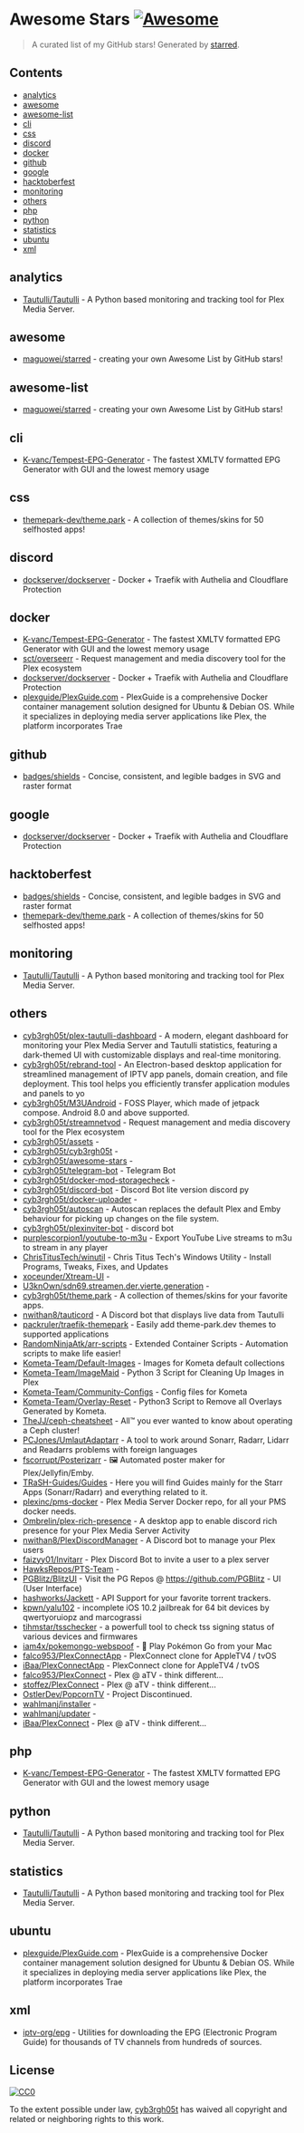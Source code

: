 <!--lint disable awesome-contributing awesome-license awesome-list-item match-punctuation no-repeat-punctuation no-undefined-references awesome-spell-check-->
# Awesome Stars [![Awesome](https://awesome.re/badge.svg)](https://github.com/sindresorhus/awesome)

> A curated list of my GitHub stars! Generated by [starred](https://github.com/maguowei/starred).

## Contents

- [analytics](#analytics)
- [awesome](#awesome)
- [awesome-list](#awesome-list)
- [cli](#cli)
- [css](#css)
- [discord](#discord)
- [docker](#docker)
- [github](#github)
- [google](#google)
- [hacktoberfest](#hacktoberfest)
- [monitoring](#monitoring)
- [others](#others)
- [php](#php)
- [python](#python)
- [statistics](#statistics)
- [ubuntu](#ubuntu)
- [xml](#xml)

## analytics 

- [Tautulli/Tautulli](https://github.com/Tautulli/Tautulli) - A Python based monitoring and tracking tool for Plex Media Server.

## awesome 

- [maguowei/starred](https://github.com/maguowei/starred) - creating your own Awesome List by GitHub stars!

## awesome-list 

- [maguowei/starred](https://github.com/maguowei/starred) - creating your own Awesome List by GitHub stars!

## cli 

- [K-vanc/Tempest-EPG-Generator](https://github.com/K-vanc/Tempest-EPG-Generator) - The fastest XMLTV formatted EPG Generator with GUI and the lowest memory usage

## css 

- [themepark-dev/theme.park](https://github.com/themepark-dev/theme.park) - A collection of themes/skins for 50 selfhosted apps!

## discord 

- [dockserver/dockserver](https://github.com/dockserver/dockserver) - Docker + Traefik with Authelia and Cloudflare Protection

## docker 

- [K-vanc/Tempest-EPG-Generator](https://github.com/K-vanc/Tempest-EPG-Generator) - The fastest XMLTV formatted EPG Generator with GUI and the lowest memory usage
- [sct/overseerr](https://github.com/sct/overseerr) - Request management and media discovery tool for the Plex ecosystem
- [dockserver/dockserver](https://github.com/dockserver/dockserver) - Docker + Traefik with Authelia and Cloudflare Protection
- [plexguide/PlexGuide.com](https://github.com/plexguide/PlexGuide.com) - PlexGuide is a comprehensive Docker container management solution designed for Ubuntu & Debian OS. While it specializes in deploying media server applications like Plex, the platform incorporates Trae

## github 

- [badges/shields](https://github.com/badges/shields) - Concise, consistent, and legible badges in SVG and raster format

## google 

- [dockserver/dockserver](https://github.com/dockserver/dockserver) - Docker + Traefik with Authelia and Cloudflare Protection

## hacktoberfest 

- [badges/shields](https://github.com/badges/shields) - Concise, consistent, and legible badges in SVG and raster format
- [themepark-dev/theme.park](https://github.com/themepark-dev/theme.park) - A collection of themes/skins for 50 selfhosted apps!

## monitoring 

- [Tautulli/Tautulli](https://github.com/Tautulli/Tautulli) - A Python based monitoring and tracking tool for Plex Media Server.

## others 

- [cyb3rgh05t/plex-tautulli-dashboard](https://github.com/cyb3rgh05t/plex-tautulli-dashboard) - A modern, elegant dashboard for monitoring your Plex Media Server and Tautulli statistics, featuring a dark-themed UI with customizable displays and real-time monitoring.
- [cyb3rgh05t/rebrand-tool](https://github.com/cyb3rgh05t/rebrand-tool) - An Electron-based desktop application for streamlined management of IPTV app panels, domain creation, and file deployment. This tool helps you efficiently transfer application modules and panels to yo
- [cyb3rgh05t/M3UAndroid](https://github.com/cyb3rgh05t/M3UAndroid) - FOSS Player, which made of jetpack compose.  Android 8.0 and above supported.
- [cyb3rgh05t/streamnetvod](https://github.com/cyb3rgh05t/streamnetvod) - Request management and media discovery tool for the Plex ecosystem
- [cyb3rgh05t/assets](https://github.com/cyb3rgh05t/assets) - 
- [cyb3rgh05t/cyb3rgh05t](https://github.com/cyb3rgh05t/cyb3rgh05t) - 
- [cyb3rgh05t/awesome-stars](https://github.com/cyb3rgh05t/awesome-stars) - 
- [cyb3rgh05t/telegram-bot](https://github.com/cyb3rgh05t/telegram-bot) - Telegram Bot
- [cyb3rgh05t/docker-mod-storagecheck](https://github.com/cyb3rgh05t/docker-mod-storagecheck) - 
- [cyb3rgh05t/discord-bot](https://github.com/cyb3rgh05t/discord-bot) - Discord Bot lite version discord py
- [cyb3rgh05t/docker-uploader](https://github.com/cyb3rgh05t/docker-uploader) - 
- [cyb3rgh05t/autoscan](https://github.com/cyb3rgh05t/autoscan) - Autoscan replaces the default Plex and Emby behaviour for picking up changes on the file system.
- [cyb3rgh05t/plexinviter-bot](https://github.com/cyb3rgh05t/plexinviter-bot) - discord bot
- [purplescorpion1/youtube-to-m3u](https://github.com/purplescorpion1/youtube-to-m3u) - Export YouTube Live streams to m3u to stream in any player
- [ChrisTitusTech/winutil](https://github.com/ChrisTitusTech/winutil) - Chris Titus Tech's Windows Utility - Install Programs, Tweaks, Fixes, and Updates
- [xoceunder/Xtream-UI](https://github.com/xoceunder/Xtream-UI) - 
- [U3knOwn/sdn69.streamen.der.vierte.generation](https://github.com/U3knOwn/sdn69.streamen.der.vierte.generation) - 
- [cyb3rgh05t/theme.park](https://github.com/cyb3rgh05t/theme.park) - A collection of themes/skins for your favorite apps.
- [nwithan8/tauticord](https://github.com/nwithan8/tauticord) - A Discord bot that displays live data from Tautulli
- [packruler/traefik-themepark](https://github.com/packruler/traefik-themepark) - Easily add theme-park.dev themes to supported applications
- [RandomNinjaAtk/arr-scripts](https://github.com/RandomNinjaAtk/arr-scripts) - Extended Container Scripts - Automation scripts to make life easier!
- [Kometa-Team/Default-Images](https://github.com/Kometa-Team/Default-Images) - Images for Kometa default collections
- [Kometa-Team/ImageMaid](https://github.com/Kometa-Team/ImageMaid) - Python 3 Script for Cleaning Up Images in Plex
- [Kometa-Team/Community-Configs](https://github.com/Kometa-Team/Community-Configs) - Config files for Kometa
- [Kometa-Team/Overlay-Reset](https://github.com/Kometa-Team/Overlay-Reset) - Python3 Script to Remove all Overlays Generated by Kometa.
- [TheJJ/ceph-cheatsheet](https://github.com/TheJJ/ceph-cheatsheet) - All™ you ever wanted to know about operating a Ceph cluster!
- [PCJones/UmlautAdaptarr](https://github.com/PCJones/UmlautAdaptarr) - A tool to work around Sonarr, Radarr, Lidarr and Readarrs problems with foreign languages
- [fscorrupt/Posterizarr](https://github.com/fscorrupt/Posterizarr) - 🖼️ Automated poster maker for Plex/Jellyfin/Emby.
- [TRaSH-Guides/Guides](https://github.com/TRaSH-Guides/Guides) - Here you will find Guides mainly for the Starr Apps (Sonarr/Radarr) and everything related to it.
- [plexinc/pms-docker](https://github.com/plexinc/pms-docker) - Plex Media Server Docker repo, for all your PMS docker needs.
- [Ombrelin/plex-rich-presence](https://github.com/Ombrelin/plex-rich-presence) - A desktop app to enable discord rich presence for your Plex Media Server Activity
- [nwithan8/PlexDiscordManager](https://github.com/nwithan8/PlexDiscordManager) - A Discord bot to manage your Plex users
- [faizyy01/Invitarr](https://github.com/faizyy01/Invitarr) - Plex Discord Bot to invite a user to a plex server
- [HawksRepos/PTS-Team](https://github.com/HawksRepos/PTS-Team) - 
- [PGBlitz/BlitzUI](https://github.com/PGBlitz/BlitzUI) - Visit the PG Repos @ https://github.com/PGBlitz - UI (User Interface)
- [hashworks/Jackett](https://github.com/hashworks/Jackett) - API Support for your favorite torrent trackers.
- [kpwn/yalu102](https://github.com/kpwn/yalu102) - incomplete iOS 10.2 jailbreak for 64 bit devices by qwertyoruiopz and marcograssi
- [tihmstar/tsschecker](https://github.com/tihmstar/tsschecker) - a powerfull tool to check tss signing status of various devices and firmwares
- [iam4x/pokemongo-webspoof](https://github.com/iam4x/pokemongo-webspoof) - 👾 Play Pokémon Go from your Mac
- [falco953/PlexConnectApp](https://github.com/falco953/PlexConnectApp) - PlexConnect clone for AppleTV4 / tvOS
- [iBaa/PlexConnectApp](https://github.com/iBaa/PlexConnectApp) - PlexConnect clone for AppleTV4 / tvOS
- [falco953/PlexConnect](https://github.com/falco953/PlexConnect) - Plex @ aTV - think different...
- [stoffez/PlexConnect](https://github.com/stoffez/PlexConnect) - Plex @ aTV - think different...
- [OstlerDev/PopcornTV](https://github.com/OstlerDev/PopcornTV) - Project Discontinued.
- [wahlmanj/installer](https://github.com/wahlmanj/installer) - 
- [wahlmanj/updater](https://github.com/wahlmanj/updater) - 
- [iBaa/PlexConnect](https://github.com/iBaa/PlexConnect) - Plex @ aTV - think different...

## php 

- [K-vanc/Tempest-EPG-Generator](https://github.com/K-vanc/Tempest-EPG-Generator) - The fastest XMLTV formatted EPG Generator with GUI and the lowest memory usage

## python 

- [Tautulli/Tautulli](https://github.com/Tautulli/Tautulli) - A Python based monitoring and tracking tool for Plex Media Server.

## statistics 

- [Tautulli/Tautulli](https://github.com/Tautulli/Tautulli) - A Python based monitoring and tracking tool for Plex Media Server.

## ubuntu 

- [plexguide/PlexGuide.com](https://github.com/plexguide/PlexGuide.com) - PlexGuide is a comprehensive Docker container management solution designed for Ubuntu & Debian OS. While it specializes in deploying media server applications like Plex, the platform incorporates Trae

## xml 

- [iptv-org/epg](https://github.com/iptv-org/epg) - Utilities for downloading the EPG (Electronic Program Guide) for thousands of TV channels from hundreds of sources.


## License

[![CC0](http://mirrors.creativecommons.org/presskit/buttons/88x31/svg/cc-zero.svg)](https://creativecommons.org/publicdomain/zero/1.0/)

To the extent possible under law, [cyb3rgh05t](https://github.com/cyb3rgh05t) has waived all copyright and related or neighboring rights to this work.


